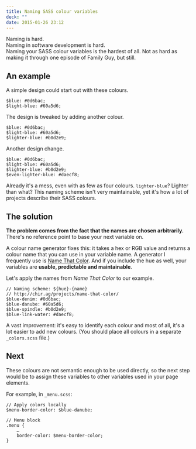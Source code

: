 ```yaml
---
title: Naming SASS colour variables
deck: ""
date: 2015-01-26 23:12
---
```



Naming is hard.   
Naming in software development is hard.   
Naming your SASS colour variables is the hardest of all. Not as hard as making it through one episode of Family Guy, but still.

## An example

A simple design could start out with these colours.

    $blue: #0d6bac;
    $light-blue: #60a5d6;

The design is tweaked by adding another colour.

    $blue: #0d6bac;
    $light-blue: #60a5d6;
    $lighter-blue: #b0d2e9;
    
Another design change.

    $blue: #0d6bac;
    $light-blue: #60a5d6;
    $lighter-blue: #b0d2e9;
    $even-lighter-blue: #daecf8;

Already it's a mess, even with as few as four colours. `lighter-blue`? Lighter than what? This naming scheme isn't very maintainable, yet it's how a lot of projects describe their SASS colours.

## The solution

**The problem comes from the fact that the names are chosen arbitrarily.** There's no reference point to base your next variable on.

A colour name generator fixes this: it takes a hex or RGB value and returns a colour name that you can use in your variable name. A generator I frequently use is [Name That Color](http://chir.ag/projects/name-that-color/). And if you include the hue as well, your variables are **usable, predictable and maintainable**.

Let's apply the names from *Name That Color* to our example.

    // Naming scheme: ${hue}-{name}
    // http://chir.ag/projects/name-that-color/
    $blue-denim: #0d6bac;
    $blue-danube: #60a5d6;
    $blue-spindle: #b0d2e9;
    $blue-link-water: #daecf8;
    
A vast improvement: it's easy to identify each colour and most of all, it's a lot easier to add new colours. (You should place all colours in a separate `_colors.scss` file.)

## Next

These colours are not semantic enough to be used directly, so the next step would be to assign these variables to other variables used in your page elements.

For example, in `_menu.scss`:

    // Apply colors locally
    $menu-border-color: $blue-danube;
    
    // Menu block
    .menu {
        …
        border-color: $menu-border-color;
    }
